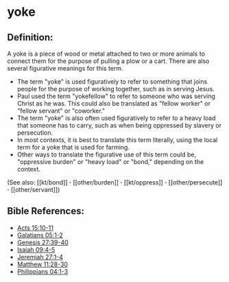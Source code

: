 # yoke #

## Definition: ##

A yoke is a piece of wood or metal attached to two or more animals to connect them for the purpose of pulling a plow or a cart. There are also several figurative meanings for this term.

   * The term "yoke" is used figuratively to refer to something that joins people for the purpose of working together, such as in serving Jesus.
   * Paul used the term "yokefellow" to refer to someone who was serving Christ as he was. This could also be translated as "fellow worker" or "fellow servant" or "coworker."
   * The term "yoke" is also often used figuratively to refer to a heavy load that someone has to carry, such as when being oppressed by slavery or persecution.
   * In most contexts, it is best to translate this term literally, using the local term for a yoke that is used for farming.
   * Other ways to translate the figurative use of this term could be, "oppressive burden" or "heavy load" or "bond," depending on the context.

(See also: [[kt/bond]] **·** [[other/burden]] **·** [[kt/oppress]] **·** [[other/persecute]] **·** [[other/servant]])

## Bible References: ##

* [Acts 15:10-11](en/tn/act/help/15/10)
* [Galatians 05:1-2](en/tn/gal/help/05/01)
* [Genesis 27:39-40](en/tn/gen/help/27/39)
* [Isaiah 09:4-5](en/tn/isa/help/09/04)
* [Jeremiah 27:1-4](en/tn/jer/help/27/01)
* [Matthew 11:28-30](en/tn/mat/help/11/28)
* [Philippians 04:1-3](en/tn/php/help/04/01)